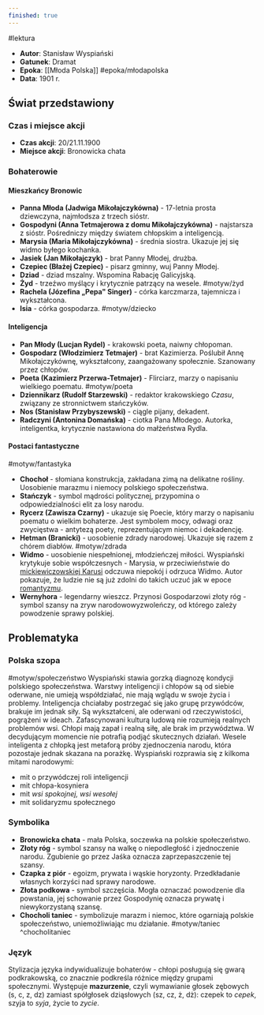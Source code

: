 ```yaml
---
finished: true
---
```

#lektura 
- **Autor**: Stanisław Wyspiański
- **Gatunek**: Dramat
- **Epoka**: [[Młoda Polska]] #epoka/młodapolska 
- **Data**: 1901 r.
## Świat przedstawiony
### Czas i miejsce akcji
- **Czas akcji**: 20/21.11.1900
- **Miejsce akcji**: Bronowicka chata
### Bohaterowie
#### Mieszkańcy Bronowic
- **Panna Młoda (Jadwiga Mikołajczykówna)** - 17-letnia prosta dziewczyna, najmłodsza z trzech sióstr.
- **Gospodyni (Anna Tetmajerowa z domu Mikołajczykówna)** - najstarsza z sióstr. Pośredniczy między światem chłopskim a inteligencją.
- **Marysia (Maria Mikołajczykówna)** - średnia siostra. Ukazuje jej się widmo byłego kochanka.
- **Jasiek (Jan Mikołajczyk)** - brat Panny Młodej, drużba. 
- **Czepiec (Błażej Czepiec)** - pisarz gminny, wuj Panny Młodej. 
- **Dziad** - dziad mszalny. Wspomina Rabację Galicyjską.
- **Żyd** - trzeźwo myślący i krytycznie patrzący na wesele. #motyw/żyd 
- **Rachela (Józefina „Pepa" Singer)** - córka karczmarza, tajemnicza i wykształcona.
- **Isia** - córka gospodarza. #motyw/dziecko 
#### Inteligencja
- **Pan Młody (Lucjan Rydel)** - krakowski poeta, naiwny chłopoman.
- **Gospodarz (Włodzimierz Tetmajer)** - brat Kazimierza. Poślubił Annę Mikołajczykównę, wykształcony, zaangażowany społecznie. Szanowany przez chłopów.
- **Poeta (Kazimierz Przerwa-Tetmajer)** - Flirciarz, marzy o napisaniu wielkiego poematu. #motyw/poeta 
- **Dziennikarz (Rudolf Starzewski)** - redaktor krakowskiego *Czasu*, związany ze stronnictwem stańczyków.
- **Nos (Stanisław Przybyszewski)** - ciągle pijany, dekadent.
- **Radczyni (Antonina Domańska)** - ciotka Pana Młodego. Autorka, inteligentka, krytycznie nastawiona do małżeństwa Rydla.
#### Postaci fantastyczne
#motyw/fantastyka 
- **Chochoł** - słomiana konstrukcja, zakładana zimą na delikatne rośliny. Uosobienie marazmu i niemocy polskiego społeczeństwa.
- **Stańczyk** - symbol mądrości politycznej, przypomina o odpowiedzialności elit za losy narodu.
- **Rycerz (Zawisza Czarny)** - ukazuje się Poecie, który marzy o napisaniu poematu o wielkim bohaterze. Jest symbolem mocy, odwagi oraz zwycięstwa - antytezą poety, reprezentującym niemoc i dekadencję.
- **Hetman (Branicki)** - uosobienie zdrady narodowej. Ukazuje się razem z chórem diabłów. #motyw/zdrada 
- **Widmo** - uosobienie niespełnionej, młodzieńczej miłości. Wyspiański krytykuje sobie współczesnych - Marysia, w przeciwieństwie do [mickiewiczowskiej Karusi](../06%20Romantyzm/Ballady#Romantyczność) odczuwa niepokój i odrzuca Widmo. Autor pokazuje, że ludzie nie są już zdolni do takich uczuć jak w epoce [romantyzmu](../06%20Romantyzm/Romantyzm).
- **Wernyhora** - legendarny wieszcz. Przynosi Gospodarzowi złoty róg - symbol szansy na zryw narodowowyzwoleńczy, od którego zależy powodzenie sprawy polskiej. 
## Problematyka
### Polska szopa
#motyw/społeczeństwo 
Wyspiański stawia gorzką diagnozę kondycji polskiego społeczeństwa. Warstwy inteligencji i chłopów są od siebie oderwane, nie umieją współdziałać, nie mają wglądu w swoje życia i problemy. 
Inteligencja chciałaby postrzegać się jako grupę przywódców, brakuje im jednak siły. Są wykształceni, ale oderwani od rzeczywistości, pogrążeni w ideach. Zafascynowani kulturą ludową nie rozumieją realnych problemów wsi.
Chłopi mają zapał i realną siłę, ale brak im przywództwa. W decydującym momencie nie potrafią podjąć skutecznych działań.
Wesele inteligenta z chłopką jest metaforą próby zjednoczenia narodu, która pozostaje jednak skazana na porażkę. 
Wyspiański rozprawia się z kilkoma mitami narodowymi:
- mit o przywódczej roli inteligencji
- mit chłopa-kosyniera
- mit *wsi spokojnej, wsi wesołej*
- mit solidaryzmu społecznego
### Symbolika
- **Bronowicka chata** - mała Polska, soczewka na polskie społeczeństwo.
- **Złoty róg** - symbol szansy na walkę o niepodległość i zjednoczenie narodu. Zgubienie go przez Jaśka oznacza zaprzepaszczenie tej szansy.
- **Czapka z piór** - egoizm, prywata i wąskie horyzonty. Przedkładanie własnych korzyści nad sprawy narodowe.
- **Złota podkowa** - symbol szczęścia. Mogła oznaczać powodzenie dla powstania, jej schowanie przez Gospodynię oznacza prywatę i niewykorzystaną szansę.
- **Chocholi taniec** - symbolizuje marazm i niemoc, które ogarniają polskie społeczeństwo, uniemożliwiając mu działanie. #motyw/taniec ^chocholitaniec
### Język
Stylizacja języka indywidualizuje bohaterów - chłopi posługują się gwarą podkrakowską, co znacznie podkreśla różnice między grupami społecznymi. Występuje **mazurzenie**, czyli wymawianie głosek zębowych (s, c, z, dz) zamiast spółgłosek dziąsłowych (sz, cz, ż, dż): czepek to *cepek*, szyja to *syja*, życie to *zycie*.